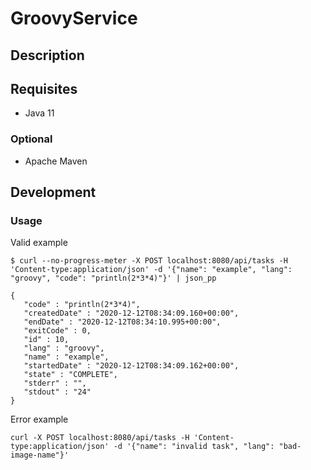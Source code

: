 # GroovyService

## Description

## Requisites

* Java 11

### Optional

* Apache Maven

## Development


### Usage

Valid example

```
$ curl --no-progress-meter -X POST localhost:8080/api/tasks -H 'Content-type:application/json' -d '{"name": "example", "lang": "groovy", "code": "println(2*3*4)"}' | json_pp

{
   "code" : "println(2*3*4)",
   "createdDate" : "2020-12-12T08:34:09.160+00:00",
   "endDate" : "2020-12-12T08:34:10.995+00:00",
   "exitCode" : 0,
   "id" : 10,
   "lang" : "groovy",
   "name" : "example",
   "startedDate" : "2020-12-12T08:34:09.162+00:00",
   "state" : "COMPLETE",
   "stderr" : "",
   "stdout" : "24"
}
```

Error example

```
curl -X POST localhost:8080/api/tasks -H 'Content-type:application/json' -d '{"name": "invalid task", "lang": "bad-image-name"}'
```
